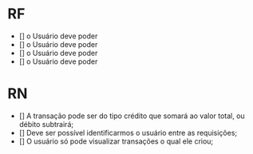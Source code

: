 # RF

- [] o Usuário deve poder
- [] o Usuário deve poder
- [] o Usuário deve poder
- [] o Usuário deve poder

# RN

- [] A transação pode ser do tipo crédito que somará ao valor total, ou débito subtrairá;
- [] Deve ser possível identificarmos o usuário entre as requisições;
- [] O usuário só pode visualizar transações o qual ele criou;